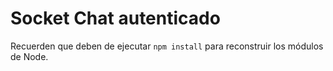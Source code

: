 # Socket Chat autenticado

Recuerden que deben de ejecutar ```npm install``` para reconstruir los módulos de Node.
